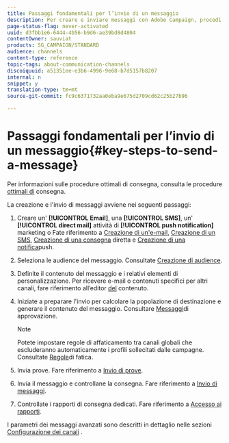 ```yaml
---
title: Passaggi fondamentali per l’invio di un messaggio
description: Per creare e inviare messaggi con Adobe Campaign, procedi come indicato di seguito.
page-status-flag: never-activated
uuid: d3fbb1e6-6444-4b56-b9d6-ae39bd8d4804
contentOwner: sauviat
products: SG_CAMPAIGN/STANDARD
audience: channels
content-type: reference
topic-tags: about-communication-channels
discoiquuid: a51351ee-e3b6-4996-9e68-b7d5157b8207
internal: n
snippet: y
translation-type: tm+mt
source-git-commit: fc9c6371732aa0eba9e675d2709cd62c25b27b96

---
```



# Passaggi fondamentali per l’invio di un messaggio{#key-steps-to-send-a-message}

Per informazioni sulle procedure ottimali di consegna, consulta le procedure [ottimali di](https://helpx.adobe.com/campaign/kb/delivery-best-practices.html) consegna.

La creazione e l'invio di messaggi avviene nei seguenti passaggi:

1. Creare un' **[!UICONTROL Email]**, una **[!UICONTROL SMS]**, un' **[!UICONTROL direct mail]** attività di **[!UICONTROL push notification]** marketing o Fate riferimento a [Creazione di un'e-mail](../../channels/using/creating-an-email.md), [Creazione di un SMS](../../channels/using/creating-an-sms-message.md), [Creazione di una consegna](../../channels/using/creating-the-direct-mail.md) diretta e [Creazione di una notifica](../../channels/using/preparing-and-sending-a-push-notification.md)push.
1. Seleziona le audience del messaggio. Consultate [Creazione di audience](../../audiences/using/creating-audiences.md).
1. Definite il contenuto del messaggio e i relativi elementi di personalizzazione. Per ricevere e-mail o contenuti specifici per altri canali, fare riferimento all’editor [del](../../designing/using/designing-content-in-adobe-campaign.md) contenuto.
1. Iniziate a preparare l'invio per calcolare la popolazione di destinazione e generare il contenuto del messaggio. Consultare [Messaggi](../../sending/using/preparing-the-send.md)di approvazione.

   >[!NOTE]
   >
   >Potete impostare regole di affaticamento tra canali globali che escluderanno automaticamente i profili sollecitati dalle campagne. Consultate [Regole](../../administration/using/fatigue-rules.md)di fatica.

1. Invia prove. Fare riferimento a [Invio di prove](../../sending/using/managing-test-profiles-and-sending-proofs.md#sending-proofs).
1. Invia il messaggio e controllane la consegna. Fare riferimento a [Invio di messaggi](../../sending/using/confirming-the-send.md).
1. Controllate i rapporti di consegna dedicati. Fare riferimento a [Accesso ai rapporti](../../reporting/using/about-dynamic-reports.md).

I parametri dei messaggi avanzati sono descritti in dettaglio nelle sezioni [Configurazione dei canali](../../administration/using/about-channel-configuration.md) .
